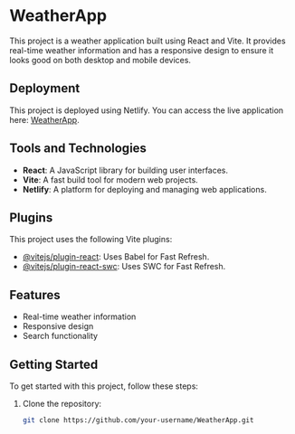 # WeatherApp

This project is a weather application built using React and Vite. It provides real-time weather information and has a responsive design to ensure it looks good on both desktop and mobile devices.

## Deployment

This project is deployed using Netlify. You can access the live application here: [WeatherApp](https://weatherbylohith.netlify.app/).

## Tools and Technologies

- **React**: A JavaScript library for building user interfaces.
- **Vite**: A fast build tool for modern web projects.
- **Netlify**: A platform for deploying and managing web applications.


## Plugins

This project uses the following Vite plugins:

- [@vitejs/plugin-react](https://github.com/vitejs/vite-plugin-react/blob/main/packages/plugin-react/README.md): Uses Babel for Fast Refresh.
- [@vitejs/plugin-react-swc](https://github.com/vitejs/vite-plugin-react-swc): Uses SWC for Fast Refresh.

## Features

- Real-time weather information
- Responsive design
- Search functionality

## Getting Started

To get started with this project, follow these steps:

1. Clone the repository:
   ```bash
   git clone https://github.com/your-username/WeatherApp.git
